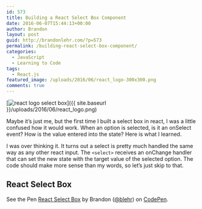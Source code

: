 ```yaml
---
id: 573
title: Building a React Select Box Component
date: 2016-06-07T15:44:13+00:00
author: Brandon
layout: post
guid: http://brandonlehr.com/?p=573
permalink: /building-react-select-box-component/
categories:
  - JavaScript
  - Learning to Code
tags:
  - React.js
featured_image: /uploads/2016/06/react_logo-300x300.png
comments: true
---
```

[<img class="img-md" src="{{ site.baseurl }}/uploads/2016/06/react_logo-300x300.png?fit=300%2C300" alt="react logo select box" srcset="{{ site.baseurl }}/uploads/2016/06/react_logo.png?resize=300%2C299 300w, {{ site.baseurl }}/uploads/2016/06/react_logo.png?resize=150%2C150 150w, {{ site.baseurl }}/uploads/2016/06/react_logo.png?w=598 598w" sizes="(max-width: 300px) 100vw, 300px" data-recalc-dims="1" />]({{ site.baseurl }}/uploads/2016/06/react_logo.png)

Maybe it&#8217;s just me, but the first time I built a select box in react, I was a little confused how it would work. When an option is selected, is it an onSelect event? How is the value entered into the state? Here is what I learned.

I was over thinking it. It turns out a select is pretty much handled the same way as any other react input. The `<select>` receives an onChange handler that can set the new state with the target value of the selected option. The code should make more sense than my words, so let&#8217;s just skip to that.

## React Select Box

<p data-height="265" data-theme-id="0" data-slug-hash="pbjNGR" data-default-tab="result" data-user="blehr" data-embed-version="2" class="codepen">See the Pen <a href="http://codepen.io/blehr/pen/pbjNGR/">React Select Box</a> by Brandon (<a href="http://codepen.io/blehr">@blehr</a>) on <a href="http://codepen.io">CodePen</a>.</p>
<script async src="//assets.codepen.io/assets/embed/ei.js"></script>

&nbsp;